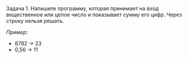Задача 1. Напишите программу, которая принимает на вход вещественное или целое число и показывает сумму его цифр. Через строку нельзя решать.

*Пример:*

- 6782 -> 23
- 0,56 -> 11
